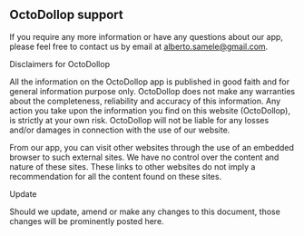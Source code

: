## OctoDollop support

If you require any more information or have any questions about our app, please feel free to contact us by email at alberto.samele@gmail.com.

Disclaimers for OctoDollop

All the information on the OctoDollop app is published in good faith and for general information purpose only. OctoDollop does not make any warranties about the completeness, reliability and accuracy of this information. Any action you take upon the information you find on this website (OctoDollop), is strictly at your own risk. OctoDollop will not be liable for any losses and/or damages in connection with the use of our website.

From our app, you can visit other websites through the use of an embedded browser to such external sites. We have no control over the content and nature of these sites. These links to other websites do not imply a recommendation for all the content found on these sites.

Update

Should we update, amend or make any changes to this document, those changes will be prominently posted here.
